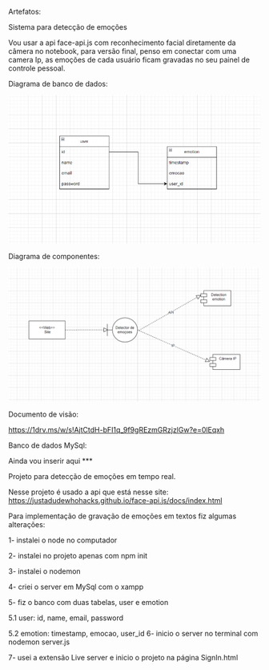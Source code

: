 Artefatos:

Sistema para detecção de emoções

Vou usar a api face-api.js com reconhecimento facial diretamente da câmera no notebook, para versão final, penso em conectar com uma camera Ip, as emoções de cada usuário ficam gravadas no seu painel de controle pessoal.

Diagrama de banco de dados:

![Alt text](image.png)

Diagrama de componentes:

![Alt text](image-1.png)

Documento de visão:

https://1drv.ms/w/s!AjtCtdH-bFI1q_9f9gREzmGRzjzlGw?e=0lEqxh

Banco de dados MySql:

Ainda vou inserir aqui ***

Projeto para detecção de emoções em tempo real.

Nesse projeto é usado a api que está nesse site: https://justadudewhohacks.github.io/face-api.js/docs/index.html

Para implementação de gravação de emoções em textos fiz algumas alterações:

1- instalei o node no computador

2- instalei no projeto apenas com npm init

3- instalei o nodemon

4- criei o server em MySql com o xampp

5- fiz o banco com duas tabelas, user e emotion

5.1 user: id, name, email, password

5.2 emotion: timestamp, emocao, user_id
6- inicio o server no terminal com nodemon server.js

7- usei a extensão Live server e inicio o projeto na página SignIn.html